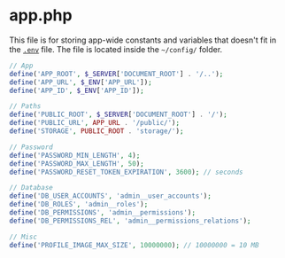 # app.php

This file is for storing app-wide constants and variables that doesn't fit in the [`.env`](./env.md) file. The file is located inside the `~/config/` folder.

```php title="~/config/app.php"
// App
define('APP_ROOT', $_SERVER['DOCUMENT_ROOT'] . '/..');
define('APP_URL', $_ENV['APP_URL']);
define('APP_ID', $_ENV['APP_ID']);

// Paths
define('PUBLIC_ROOT', $_SERVER['DOCUMENT_ROOT'] . '/');
define('PUBLIC_URL', APP_URL . '/public/');
define('STORAGE', PUBLIC_ROOT . 'storage/');

// Password
define('PASSWORD_MIN_LENGTH', 4);
define('PASSWORD_MAX_LENGTH', 50);
define('PASSWORD_RESET_TOKEN_EXPIRATION', 3600); // seconds

// Database 
define('DB_USER_ACCOUNTS', 'admin__user_accounts');
define('DB_ROLES', 'admin__roles');
define('DB_PERMISSIONS', 'admin__permissions');
define('DB_PERMISSIONS_REL', 'admin__permissions_relations');

// Misc
define('PROFILE_IMAGE_MAX_SIZE', 10000000); // 10000000 = 10 MB
```